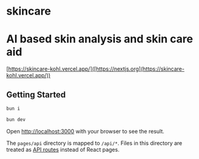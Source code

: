 
# skincare
AI based skin analysis and skin care aid
=======
[https://skincare-kohl.vercel.app/]([https://nextjs.org](https://skincare-kohl.vercel.app/))

## Getting Started

```bash
bun i
```

```bash
bun dev
```

Open [http://localhost:3000](http://localhost:3000) with your browser to see the result.

The `pages/api` directory is mapped to `/api/*`. Files in this directory are treated as [API routes](https://nextjs.org/docs/pages/building-your-application/routing/api-routes) instead of React pages.
